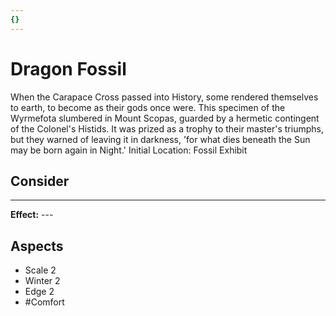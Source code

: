 ```yaml
---
{}
---
```

# Dragon Fossil
When the Carapace Cross passed into History, some rendered themselves to earth, to become as their gods once were. This specimen of the Wyrmefota slumbered in Mount Scopas, guarded by a hermetic contingent of the Colonel's Histids. It was prized as a trophy to their master's triumphs, but they warned of leaving it in darkness, 'for what dies beneath the Sun may be born again in Night.'
Initial Location: Fossil Exhibit
## Consider
---
**Effect:** ---
## Aspects
- Scale 2
- Winter 2
- Edge 2
- #Comfort